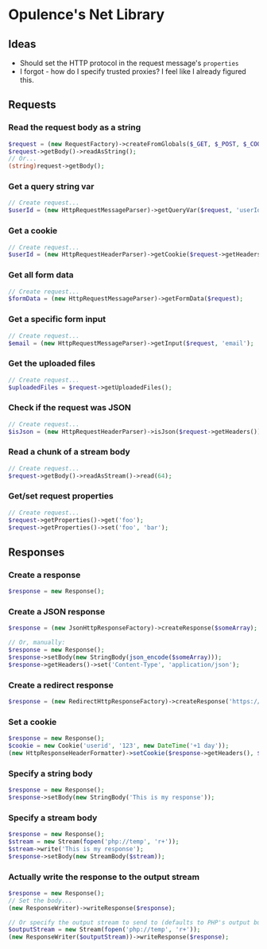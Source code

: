 <h1>Opulence's Net Library</h1>

<h2>Ideas</h2>

* Should set the HTTP protocol in the request message's `properties`
* I forgot - how do I specify trusted proxies?  I feel like I already figured this.

<h2>Requests</h2>

<h3>Read the request body as a string</h3>

```php
$request = (new RequestFactory)->createFromGlobals($_GET, $_POST, $_COOKIE, $_SERVER, $_FILES, $_ENV);
$request->getBody()->readAsString();
// Or...
(string)request->getBody();
```

<h3>Get a query string var</h3>

```php
// Create request...
$userId = (new HttpRequestMessageParser)->getQueryVar($request, 'userId');
```

<h3>Get a cookie</h3>

```php
// Create request...
$userId = (new HttpRequestHeaderParser)->getCookie($request->getHeaders(), 'userId');
```

<h3>Get all form data</h3>

```php
// Create request...
$formData = (new HttpRequestMessageParser)->getFormData($request);
```

<h3>Get a specific form input</h3>

```php
// Create request...
$email = (new HttpRequestMessageParser)->getInput($request, 'email');
```

<h3>Get the uploaded files</h3>

```php
// Create request...
$uploadedFiles = $request->getUploadedFiles();
```

<h3>Check if the request was JSON</h3>

```php
// Create request...
$isJson = (new HttpRequestHeaderParser)->isJson($request->getHeaders());
```

<h3>Read a chunk of a stream body</h3>

```php
// Create request...
$request->getBody()->readAsStream()->read(64);
```

<h3>Get/set request properties</h3>

```php
// Create request...
$request->getProperties()->get('foo');
$request->getProperties()->set('foo', 'bar');
```

<h2>Responses</h2>

<h3>Create a response</h3>

```php
$response = new Response();
```

<h3>Create a JSON response</h3>

```php
$response = (new JsonHttpResponseFactory)->createResponse($someArray);

// Or, manually:
$response = new Response();
$response->setBody(new StringBody(json_encode($someArray)));
$response->getHeaders()->set('Content-Type', 'application/json');
```

<h3>Create a redirect response</h3>

```php
$response = (new RedirectHttpResponseFactory)->createResponse('https://google.com');
```

<h3>Set a cookie</h3>

```php
$response = new Response();
$cookie = new Cookie('userid', '123', new DateTime('+1 day'));
(new HttpResponseHeaderFormatter)->setCookie($response->getHeaders(), $cookie);
```

<h3>Specify a string body</h3>

```php
$response = new Response();
$response->setBody(new StringBody('This is my response'));
```

<h3>Specify a stream body</h3>

```php
$response = new Response();
$stream = new Stream(fopen('php://temp', 'r+'));
$stream->write('This is my response');
$response->setBody(new StreamBody($stream));
```

<h3>Actually write the response to the output stream</h3>

```php
$response = new Response();
// Set the body...
(new ResponseWriter)->writeResponse($response);

// Or specify the output stream to send to (defaults to PHP's output buffer):
$outputStream = new Stream(fopen('php://temp', 'r+'));
(new ResponseWriter($outputStream))->writeResponse($response);
```